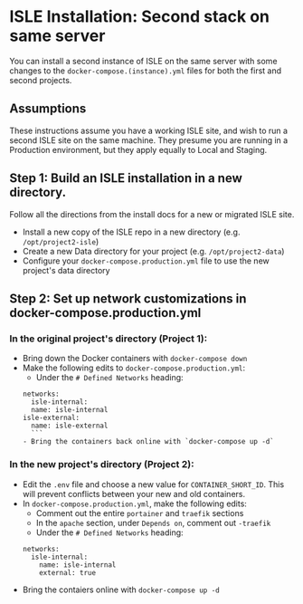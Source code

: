 # ISLE Installation: Second stack on same server

You can install a second instance of ISLE on the same server with some changes to the `docker-compose.(instance).yml` files for both the first and second projects.

## Assumptions

These instructions assume you have a working ISLE site, and wish to run a second ISLE site on the same machine. They presume you are running in a Production environment,
but they apply equally to Local and Staging.

## Step 1: Build an ISLE installation in a new directory.

Follow all the directions from the install docs for a new or migrated ISLE site.

- Install a new copy of the ISLE repo in a new directory (e.g. `/opt/project2-isle`)
- Create a new Data directory for your project (e.g. `/opt/project2-data`)
- Configure your `docker-compose.production.yml` file to use the new project's data directory

## Step 2: Set up network customizations in docker-compose.production.yml

### In the original project's directory (Project 1):
- Bring down the Docker containers with `docker-compose down`
- Make the following edits to `docker-compose.production.yml`:
  - Under the `# Defined Networks` heading:
  ````
  networks:
    isle-internal:
    name: isle-internal
  isle-external:
    name: isle-external
    ```
  - Bring the containers back online with `docker-compose up -d`
  
### In the new project's directory (Project 2):
- Edit the `.env` file and choose a new value for `CONTAINER_SHORT_ID`. This will prevent conflicts between your new and old containers.
- In `docker-compose.production.yml`, make the following edits:
  - Comment out the entire `portainer` and `traefik` sections
  - In the `apache` section, under `Depends on`, comment out `-traefik`
  - Under the `# Defined Networks` heading:
  ```
  networks:
    isle-internal:
      name: isle-internal
      external: true
  ```
- Bring the contaiers online with `docker-compose up -d`
